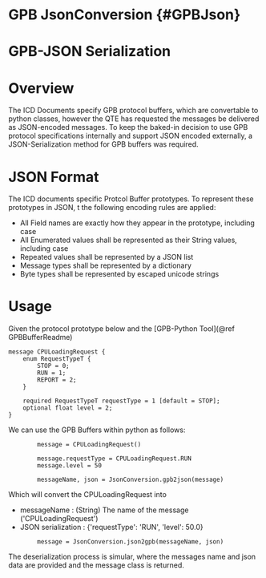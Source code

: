 # GPB JsonConversion {#GPBJson}

GPB-JSON Serialization
======================

# Overview
The ICD Documents specify GPB protocol buffers, which are convertable to python classes, however
the QTE has requested the messages be delivered as JSON-encoded messages.  To keep the baked-in 
decision to use GPB protocol specifications internally and support JSON encoded externally, a
JSON-Serialization method for GPB buffers was required.

# JSON Format
The ICD documents specific Protcol Buffer prototypes.  To represent these prototypes in JSON, t
the following encoding rules are applied:

* All Field names are exactly how they appear in the prototype, including case
* All Enumerated values shall be represented as their String values, including case
* Repeated values shall be represented by a JSON list
* Message types shall be represented by a dictionary
* Byte types shall be represented by escaped unicode strings

# Usage
Given the protocol prototype below and the [GPB-Python Tool](@ref GPBBufferReadme)

~~~
message CPULoadingRequest { 
	enum RequestTypeT {
		STOP = 0;
		RUN = 1;
		REPORT = 2;
	}
	
	required RequestTypeT requestType = 1 [default = STOP];
	optional float level = 2;
}
~~~

We can use the GPB Buffers within python as follows:
~~~~~~~~~~~~~{.py}     
        message = CPULoadingRequest()

        message.requestType = CPULoadingRequest.RUN
        message.level = 50

        messageName, json = JsonConversion.gpb2json(message)
~~~~~~~~~~~~~
Which will convert the CPULoadingRequest into
+ messageName : (String) The name of the message ('CPULoadingRequest')
+ JSON serialization : {'requestType': 'RUN', 'level': 50.0}

~~~~~~~~~~~~~{.py}     
        message = JsonConversion.json2gpb(messageName, json)
~~~~~~~~~~~~~

The deserialization process is simular, where the messages name and json 
data are provided and the message class is returned.



